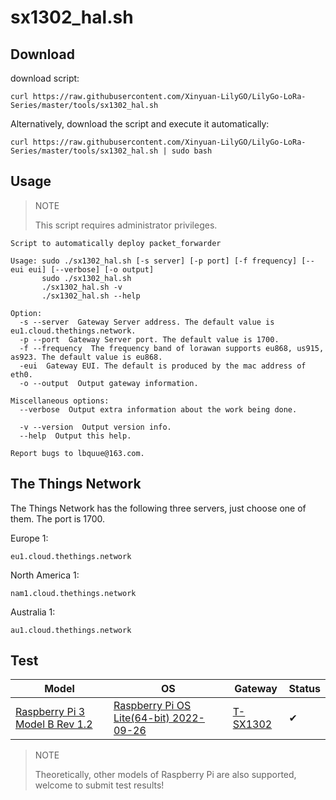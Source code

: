 # sx1302_hal.sh

## Download

download script:

```shell
curl https://raw.githubusercontent.com/Xinyuan-LilyGO/LilyGo-LoRa-Series/master/tools/sx1302_hal.sh
```

Alternatively, download the script and execute it automatically:

```shell
curl https://raw.githubusercontent.com/Xinyuan-LilyGO/LilyGo-LoRa-Series/master/tools/sx1302_hal.sh | sudo bash
```

## Usage

> NOTE
>
> This script requires administrator privileges.

```shell
Script to automatically deploy packet_forwarder

Usage: sudo ./sx1302_hal.sh [-s server] [-p port] [-f frequency] [--eui eui] [--verbose] [-o output]
       sudo ./sx1302_hal.sh
       ./sx1302_hal.sh -v
       ./sx1302_hal.sh --help

Option:
  -s --server  Gateway Server address. The default value is eu1.cloud.thethings.network.
  -p --port  Gateway Server port. The default value is 1700.
  -f --frequency  The frequency band of lorawan supports eu868, us915, as923. The default value is eu868.
  -eui  Gateway EUI. The default is produced by the mac address of eth0.
  -o --output  Output gateway information.

Miscellaneous options:
  --verbose  Output extra information about the work being done.

  -v --version  Output version info.
  --help  Output this help.

Report bugs to lbquue@163.com.
```

## The Things Network

The Things Network has the following three servers, just choose one of them. The port is 1700.

Europe 1:

```
eu1.cloud.thethings.network
```


North America 1:

```
nam1.cloud.thethings.network
```

Australia 1:

```
au1.cloud.thethings.network
```

## Test

| Model                                 | OS                                             | Gateway         | Status |
| ------------------------------------- | ---------------------------------------------- | --------------- | ------ |
| [Raspberry Pi 3 Model B Rev 1.2][1-1] | [Raspberry Pi OS Lite(64-bit) 2022-09-26][1-2] | [T-SX1302][1-3] | ✔     |

[1-1]: https://www.raspberrypi.com/products/raspberry-pi-3-model-b/
[1-2]: https://downloads.raspberrypi.org/raspios_lite_arm64/images/raspios_lite_arm64-2022-09-26/
[1-3]: https://www.aliexpress.us/item/3256801172821554.html

> NOTE
>
> Theoretically, other models of Raspberry Pi are also supported, welcome to submit test results!
